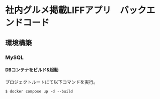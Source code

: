 # 社内グルメ掲載LIFFアプリ　バックエンドコード

## 環境構築
### MySQL
#### DBコンテナをビルド&起動
プロジェクトルートにて以下コマンドを実行。
```
$ docker compose up -d --build
```
